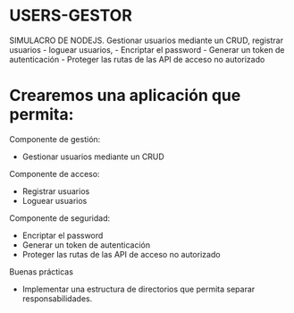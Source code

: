 # USERS-GESTOR
SIMULACRO DE NODEJS.  Gestionar usuarios mediante un CRUD, registrar usuarios - loguear usuarios, - Encriptar el password - Generar un token de autenticación - Proteger las rutas de las API de acceso no autorizado

# Crearemos una aplicación que permita:

Componente de gestión:
- Gestionar usuarios mediante un CRUD

Componente de acceso:
- Registrar usuarios
- Loguear usuarios

Componente de seguridad:
- Encriptar el password
- Generar un token de autenticación
- Proteger las rutas de las API de acceso no autorizado

Buenas prácticas

- Implementar una estructura de directorios que permita separar responsabilidades.
